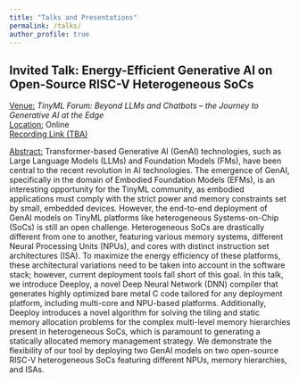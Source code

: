 ```yaml
---
title: "Talks and Presentations"
permalink: /talks/
author_profile: true
---
```


Invited Talk: Energy-Efficient Generative AI on Open-Source RISC-V Heterogeneous SoCs
-----
<u>Venue:</u> *TinyML Forum: Beyond LLMs and Chatbots – the Journey to Generative AI at the Edge* <br />
<u>Location:</u> Online <br />
[Recording Link (TBA)](TODO)

<u>Abstract:</u>
Transformer-based Generative AI (GenAI) technologies, such as Large Language Models (LLMs) and Foundation Models (FMs), have been central to the recent revolution in AI technologies. The emergence of GenAI, specifically in the domain of Embodied Foundation Models (EFMs), is an interesting opportunity for the TinyML community, as embodied applications must comply with the strict power and memory constraints set by small, embedded devices.
However, the end-to-end deployment of GenAI models on TinyML platforms like heterogeneous Systems-on-Chip (SoCs) is still an open challenge. 
Heterogeneous SoCs are drastically different from one to another, featuring various memory systems, different Neural Processing Units (NPUs), and cores with distinct instruction set architectures (ISA). 
To maximize the energy efficiency of these platforms, these architectural variations need to be taken into account in the software stack; however, current deployment tools fall short of this goal.
In this talk, we introduce Deeploy, a novel Deep Neural Network (DNN) compiler that generates highly optimized bare metal C code tailored for any deployment platform, including multi-core and NPU-based platforms.
Additionally, Deeploy introduces a novel algorithm for solving the tiling and static memory allocation problems for the complex multi-level memory hierarchies present in heterogeneous SoCs, which is paramount to generating a statically allocated memory management strategy.
We demonstrate the flexibility of our tool by deploying two GenAI models on two open-source RISC-V heterogeneous SoCs featuring different NPUs, memory hierarchies, and ISAs.
